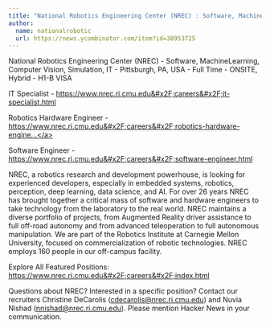```yaml
---
title: "National Robotics Engineering Center (NREC) : Software, MachineLearning, Computer Vision, Simulation, IT"
author:
  name: nationalrobotic
  url: https://news.ycombinator.com/item?id=38953725
---
```

National Robotics Engineering Center (NREC) - Software, MachineLearning, Computer Vision, Simulation, IT - Pittsburgh, PA, USA - Full Time - ONSITE, Hybrid - H1-B VISA

IT Specialist - <a href="https:&#x2F;&#x2F;www.nrec.ri.cmu.edu&#x2F;careers&#x2F;it-specialist.html" rel="nofollow">https:&#x2F;&#x2F;www.nrec.ri.cmu.edu&#x2F;careers&#x2F;it-specialist.html</a>

Robotics Hardware Engineer - <a href="https:&#x2F;&#x2F;www.nrec.ri.cmu.edu&#x2F;careers&#x2F;robotics-hardware-engineer.html" rel="nofollow">https:&#x2F;&#x2F;www.nrec.ri.cmu.edu&#x2F;careers&#x2F;robotics-hardware-engine...</a>

Software Engineer - <a href="https:&#x2F;&#x2F;www.nrec.ri.cmu.edu&#x2F;careers&#x2F;software-engineer.html" rel="nofollow">https:&#x2F;&#x2F;www.nrec.ri.cmu.edu&#x2F;careers&#x2F;software-engineer.html</a>

NREC, a robotics research and development powerhouse, is looking for experienced developers, especially in embedded systems, robotics, perception, deep learning, data science, and AI. For over 26 years NREC has brought together a critical mass of software and hardware engineers to take technology from the laboratory to the real world. NREC maintains a diverse portfolio of projects, from Augmented Reality driver assistance to full off-road autonomy and from advanced teleoperation to full autonomous manipulation. We are part of the Robotics Institute at Carnegie Mellon University, focused on commercialization of robotic technologies. NREC employs 160 people in our off-campus facility.

Explore All Featured Positions: <a href="https:&#x2F;&#x2F;www.nrec.ri.cmu.edu&#x2F;careers&#x2F;index.html" rel="nofollow">https:&#x2F;&#x2F;www.nrec.ri.cmu.edu&#x2F;careers&#x2F;index.html</a>

Questions about NREC? Interested in a specific position? Contact our recruiters Christine DeCarolis (cdecarolis@nrec.ri.cmu.edu) and Nuvia Nishad (nnishad@nrec.ri.cmu.edu). Please mention Hacker News in your communication.
